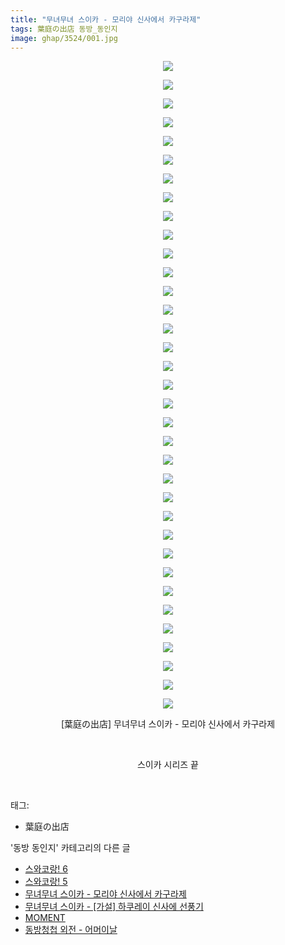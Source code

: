 ```yaml
---
title: "무녀무녀 스이카 - 모리야 신사에서 카구라제"
tags: 葉庭の出店 동방_동인지
image: ghap/3524/001.jpg
---
```

<div class="article">
<p style="text-align: center; clear: none; float: none;"><img src="{{ site.nasurl }}/ghap/3524/001.jpg"/></p>
<p style="text-align: center; clear: none; float: none;"><img src="{{ site.nasurl }}/ghap/3524/002.jpg"/></p>
<p style="text-align: center; clear: none; float: none;"><img src="{{ site.nasurl }}/ghap/3524/003.jpg"/></p>
<p style="text-align: center; clear: none; float: none;"><img src="{{ site.nasurl }}/ghap/3524/004.jpg"/></p>
<p style="text-align: center; clear: none; float: none;"><img src="{{ site.nasurl }}/ghap/3524/005.jpg"/></p>
<p style="text-align: center; clear: none; float: none;"><img src="{{ site.nasurl }}/ghap/3524/006.jpg"/></p>
<p style="text-align: center; clear: none; float: none;"><img src="{{ site.nasurl }}/ghap/3524/007.jpg"/></p>
<p style="text-align: center; clear: none; float: none;"><img src="{{ site.nasurl }}/ghap/3524/008.jpg"/></p>
<p style="text-align: center; clear: none; float: none;"><img src="{{ site.nasurl }}/ghap/3524/009.jpg"/></p>
<p style="text-align: center; clear: none; float: none;"><img src="{{ site.nasurl }}/ghap/3524/010.jpg"/></p>
<p style="text-align: center; clear: none; float: none;"><img src="{{ site.nasurl }}/ghap/3524/011.jpg"/></p>
<p style="text-align: center; clear: none; float: none;"><img src="{{ site.nasurl }}/ghap/3524/012.jpg"/></p>
<p style="text-align: center; clear: none; float: none;"><img src="{{ site.nasurl }}/ghap/3524/013.jpg"/></p>
<p style="text-align: center; clear: none; float: none;"><img src="{{ site.nasurl }}/ghap/3524/014.jpg"/></p>
<p style="text-align: center; clear: none; float: none;"><img src="{{ site.nasurl }}/ghap/3524/015.jpg"/></p>
<p style="text-align: center; clear: none; float: none;"><img src="{{ site.nasurl }}/ghap/3524/016.jpg"/></p>
<p style="text-align: center; clear: none; float: none;"><img src="{{ site.nasurl }}/ghap/3524/017.jpg"/></p>
<p style="text-align: center; clear: none; float: none;"><img src="{{ site.nasurl }}/ghap/3524/018.jpg"/></p>
<p style="text-align: center; clear: none; float: none;"><img src="{{ site.nasurl }}/ghap/3524/019.jpg"/></p>
<p style="text-align: center; clear: none; float: none;"><img src="{{ site.nasurl }}/ghap/3524/020.jpg"/></p>
<p style="text-align: center; clear: none; float: none;"><img src="{{ site.nasurl }}/ghap/3524/021.jpg"/></p>
<p style="text-align: center; clear: none; float: none;"><img src="{{ site.nasurl }}/ghap/3524/022.jpg"/></p>
<p style="text-align: center; clear: none; float: none;"><img src="{{ site.nasurl }}/ghap/3524/023.jpg"/></p>
<p style="text-align: center; clear: none; float: none;"><img src="{{ site.nasurl }}/ghap/3524/024.jpg"/></p>
<p style="text-align: center; clear: none; float: none;"><img src="{{ site.nasurl }}/ghap/3524/025.jpg"/></p>
<p style="text-align: center; clear: none; float: none;"><img src="{{ site.nasurl }}/ghap/3524/026.jpg"/></p>
<p style="text-align: center; clear: none; float: none;"><img src="{{ site.nasurl }}/ghap/3524/027.jpg"/></p>
<p style="text-align: center; clear: none; float: none;"><img src="{{ site.nasurl }}/ghap/3524/028.jpg"/></p>
<p style="text-align: center; clear: none; float: none;"><img src="{{ site.nasurl }}/ghap/3524/029.jpg"/></p>
<p style="text-align: center; clear: none; float: none;"><img src="{{ site.nasurl }}/ghap/3524/030.jpg"/></p>
<p style="text-align: center; clear: none; float: none;"><img src="{{ site.nasurl }}/ghap/3524/031.jpg"/></p>
<p style="text-align: center; clear: none; float: none;"><img src="{{ site.nasurl }}/ghap/3524/032.jpg"/></p>
<p style="text-align: center; clear: none; float: none;"><img src="{{ site.nasurl }}/ghap/3524/033.jpg"/></p>
<p style="text-align: center; clear: none; float: none;"><img src="{{ site.nasurl }}/ghap/3524/034.jpg"/></p>
<p style="text-align: center; clear: none; float: none;"><img src="{{ site.nasurl }}/ghap/3524/035.jpg"/></p>
<p style="text-align: center; clear: none; float: none;">[葉庭の出店] 무녀무녀 스이카 - 모리야 신사에서 카구라제</p>
<p style="text-align: center; clear: none; float: none;"><br/></p>
<p style="text-align: center; clear: none; float: none;">스이카 시리즈 끝</p>
<p><br/></p>
</div><div class="tagTrail">
<p>태그: </p>
<ul>
<li>葉庭の出店</li>
</ul>
</div><div class="another">
<p>'동방 동인지' 카테고리의 다른 글</p>
<ul>
<li><a href="/2017-07-11-ghap_3526">스와코랑! 6</a></li>
<li><a href="/2017-07-11-ghap_3525">스와코랑! 5</a></li>
<li><a href="/2017-07-11-ghap_3524">무녀무녀 스이카 - 모리야 신사에서 카구라제</a></li>
<li><a href="/2017-07-11-ghap_3523">무녀무녀 스이카 - [가설] 하쿠레이 신사에 선풍기</a></li>
<li><a href="/2017-07-11-ghap_3522">MOMENT</a></li>
<li><a href="/2017-07-07-ghap_3521">동방청첩 외전 - 어머이날</a></li>
</ul>
</div><div class="cb_module cb_fluid">
<div class="cb_wrt cb_profile">
</div><!-- commentList close -->
</div>